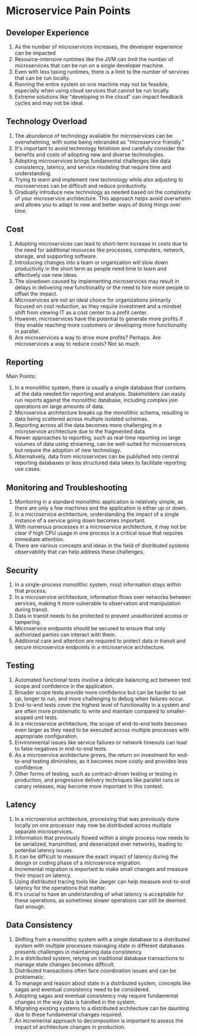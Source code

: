 # Microservice Pain Points

## Developer Experience

1. As the number of microservices increases, the developer experience can be impacted.
2. Resource-intensive runtimes like the JVM can limit the number of microservices that can be run on a single developer machine.
3. Even with less taxing runtimes, there is a limit to the number of services that can be run locally.
4. Running the entire system on one machine may not be feasible, especially when using cloud services that cannot be run locally.
5. Extreme solutions like "developing in the cloud" can impact feedback cycles and may not be ideal.


## Technology Overload

1. The abundance of technology available for microservices can be overwhelming, with some being rebranded as "microservice friendly."
2. It's important to avoid technology fetishism and carefully consider the benefits and costs of adopting new and diverse technologies.
3. Adopting microservices brings fundamental challenges like data consistency, latency, and service modeling that require time and understanding.
4. Trying to learn and implement new technology while also adjusting to microservices can be difficult and reduce productivity.
5. Gradually introduce new technology as needed based on the complexity of your microservice architecture. This approach helps avoid overwhelm and allows you to adapt to new and better ways of doing things over time.


## Cost

1. Adopting microservices can lead to short-term increase in costs due to the need for additional resources like processes, computers, network, storage, and supporting software.
2. Introducing changes into a team or organization will slow down productivity in the short term as people need time to learn and effectively use new ideas.
3. The slowdown caused by implementing microservices may result in delays in delivering new functionality or the need to hire more people to offset the impact.
4. Microservices are not an ideal choice for organizations primarily focused on cost reduction, as they require investment and a mindset shift from viewing IT as a cost center to a profit center.
5. However, microservices have the potential to generate more profits if they enable reaching more customers or developing more functionality in parallel.
6. Are microservices a way to drive more profits? Perhaps. Are microservices a way to reduce costs? Not so much.


## Reporting

Main Points:
1. In a monolithic system, there is usually a single database that contains all the data needed for reporting and analysis. Stakeholders can easily run reports against the monolithic database, including complex join operations on large amounts of data.
3. Microservice architecture breaks up the monolithic schema, resulting in data being scattered across multiple isolated schemas.
4. Reporting across all the data becomes more challenging in a microservice architecture due to the fragmented data.
5. Newer approaches to reporting, such as real-time reporting on large volumes of data using streaming, can be well-suited for microservices but require the adoption of new technology.
6. Alternatively, data from microservices can be published into central reporting databases or less structured data lakes to facilitate reporting use cases.


## Monitoring and Troubleshooting

1. Monitoring in a standard monolithic application is relatively simple, as there are only a few machines and the application is either up or down.
2. In a microservice architecture, understanding the impact of a single instance of a service going down becomes important.
3. With numerous processes in a microservice architecture, it may not be clear if high CPU usage in one process is a critical issue that requires immediate attention.
4. There are various concepts and ideas in the field of distributed systems observability that can help address these challenges.


## Security

1. In a single-process monolithic system, most information stays within that process.
2. In a microservice architecture, information flows over networks between services, making it more vulnerable to observation and manipulation during transit.
3. Data in transit needs to be protected to prevent unauthorized access or tampering.
4. Microservice endpoints should be secured to ensure that only authorized parties can interact with them.
5. Additional care and attention are required to protect data in transit and secure microservice endpoints in a microservice architecture.


## Testing

1. Automated functional tests involve a delicate balancing act between test scope and confidence in the application.
2. Broader scope tests provide more confidence but can be harder to set up, longer to run, and more challenging to debug when failures occur.
3. End-to-end tests cover the highest level of functionality in a system and are often more problematic to write and maintain compared to smaller-scoped unit tests.
4. In a microservice architecture, the scope of end-to-end tests becomes even larger as they need to be executed across multiple processes with appropriate configuration.
5. Environmental issues like service failures or network timeouts can lead to false negatives in end-to-end tests.
6. As a microservice architecture grows, the return on investment for end-to-end testing diminishes, as it becomes more costly and provides less confidence.
7. Other forms of testing, such as contract-driven testing or testing in production, and progressive delivery techniques like parallel runs or canary releases, may become more important in this context.


## Latency

1. In a microservice architecture, processing that was previously done locally on one processor may now be distributed across multiple separate microservices.
2. Information that previously flowed within a single process now needs to be serialized, transmitted, and deserialized over networks, leading to potential latency issues.
3. It can be difficult to measure the exact impact of latency during the design or coding phase of a microservice migration.
4. Incremental migration is important to make small changes and measure their impact on latency.
5. Using distributed tracing tools like Jaeger can help measure end-to-end latency for the operations that matter.
6. It's crucial to have an understanding of what latency is acceptable for these operations, as sometimes slower operations can still be deemed fast enough.


## Data Consistency

1. Shifting from a monolithic system with a single database to a distributed system with multiple processes managing state in different databases presents challenges in maintaining data consistency.
2. In a distributed system, relying on traditional database transactions to manage state changes becomes difficult.
3. Distributed transactions often face coordination issues and can be problematic.
4. To manage and reason about state in a distributed system, concepts like sagas and eventual consistency need to be considered.
5. Adopting sagas and eventual consistency may require fundamental changes in the way data is handled in the system.
6. Migrating existing systems to a distributed architecture can be daunting due to these fundamental changes required.
7. An incremental approach to decomposition is important to assess the impact of architecture changes in production.

